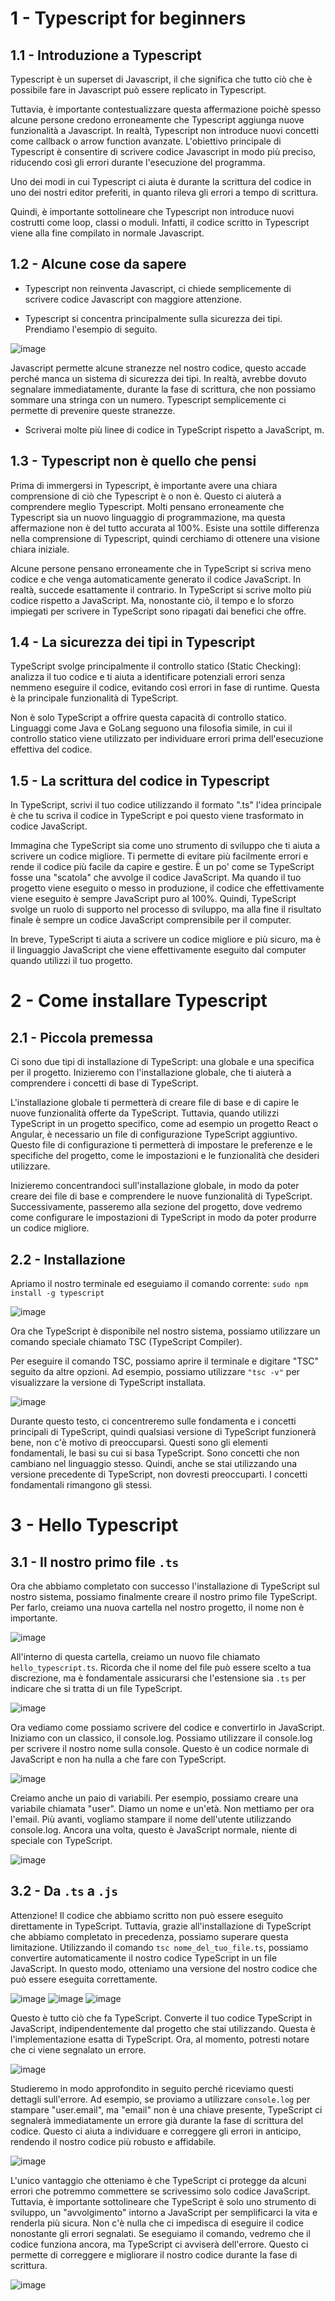 # 1 - Typescript for beginners


## 1.1 - Introduzione a Typescript 
Typescript è un superset di Javascript, il che significa che tutto ciò che è possibile fare in Javascript può essere replicato in Typescript.

Tuttavia, è importante contestualizzare questa affermazione poichè spesso alcune persone credono erroneamente che Typescript aggiunga nuove funzionalità a Javascript. In realtà, Typescript non introduce nuovi concetti come callback o arrow function avanzate. L'obiettivo principale di Typescript è consentire di scrivere codice Javascript in modo più preciso, riducendo così gli errori durante l'esecuzione del programma.

Uno dei modi in cui Typescript ci aiuta è durante la scrittura del codice in uno dei nostri editor preferiti, in quanto rileva gli errori a tempo di scrittura.

Quindi, è importante sottolineare che Typescript non introduce nuovi costrutti come loop, classi o moduli. Infatti, il codice scritto in Typescript viene alla fine compilato in normale Javascript.


## 1.2 - Alcune cose da sapere

- Typescript non reinventa Javascript, ci chiede semplicemente di scrivere codice Javascript con maggiore attenzione.

- Typescript si concentra principalmente sulla sicurezza dei tipi. Prendiamo l'esempio di seguito.

  
![image](https://github.com/GiovanniCaiazzo01/typescript-for-beginners/assets/1.2.png)

Javascript permette alcune stranezze nel nostro codice, questo accade perché manca un sistema di sicurezza dei tipi. In realtà, avrebbe dovuto segnalare immediatamente, durante la fase di scrittura, che non possiamo sommare una stringa con un numero. Typescript semplicemente ci permette di prevenire queste stranezze.

- Scriverai molte più linee di codice in TypeScript rispetto a JavaScript, m.

## 1.3 - Typescript non è quello che pensi

Prima di immergersi in Typescript, è importante avere una chiara comprensione di ciò che Typescript è o non è. Questo ci aiuterà a comprendere meglio Typescript. Molti pensano erroneamente che Typescript sia un nuovo linguaggio di programmazione, ma questa affermazione non è del tutto accurata al 100%. Esiste una sottile differenza nella comprensione di Typescript, quindi cerchiamo di ottenere una visione chiara iniziale.

Alcune persone pensano erroneamente che in TypeScript si scriva meno codice e che venga automaticamente generato il codice JavaScript. In realtà, succede esattamente il contrario. In TypeScript si scrive molto più codice rispetto a JavaScript. Ma, nonostante ciò, il tempo e lo sforzo impiegati per scrivere in TypeScript sono ripagati dai benefici che offre.

## 1.4 - La sicurezza dei tipi in Typescript

TypeScript svolge principalmente il controllo statico (Static Checking): analizza il tuo codice e ti aiuta a identificare potenziali errori senza nemmeno eseguire il codice, evitando così errori in fase di runtime. Questa è la principale funzionalità di TypeScript.

Non è solo TypeScript a offrire questa capacità di controllo statico. Linguaggi come Java e GoLang seguono una filosofia simile, in cui il controllo statico viene utilizzato per individuare errori prima dell'esecuzione effettiva del codice.

## 1.5 - La scrittura del codice in Typescript

In TypeScript, scrivi il tuo codice utilizzando il formato ".ts" l'idea principale è che tu scriva il codice in TypeScript e poi questo viene trasformato in codice JavaScript.

Immagina che TypeScript sia come uno strumento di sviluppo che ti aiuta a scrivere un codice migliore. Ti permette di evitare più facilmente errori e rende il codice più facile da capire e gestire. È un po' come se TypeScript fosse una "scatola" che avvolge il codice JavaScript. Ma quando il tuo progetto viene eseguito o messo in produzione, il codice che effettivamente viene eseguito è sempre JavaScript puro al 100%. Quindi, TypeScript svolge un ruolo di supporto nel processo di sviluppo, ma alla fine il risultato finale è sempre un codice JavaScript comprensibile per il computer.

In breve, TypeScript ti aiuta a scrivere un codice migliore e più sicuro, ma è il linguaggio JavaScript che viene effettivamente eseguito dal computer quando utilizzi il tuo progetto.

# 2 - Come installare Typescript

## 2.1 - Piccola premessa
Ci sono due tipi di installazione di TypeScript: una globale e una specifica per il progetto. Inizieremo con l'installazione globale, che ti aiuterà a comprendere i concetti di base di TypeScript.

L'installazione globale ti permetterà di creare file di base e di capire le nuove funzionalità offerte da TypeScript. Tuttavia, quando utilizzi TypeScript in un progetto specifico, come ad esempio un progetto React o Angular, è necessario un file di configurazione TypeScript aggiuntivo. Questo file di configurazione ti permetterà di impostare le preferenze e le specifiche del progetto, come le impostazioni e le funzionalità che desideri utilizzare.

Inizieremo concentrandoci sull'installazione globale, in modo da poter creare dei file di base e comprendere le nuove funzionalità di TypeScript. Successivamente, passeremo alla sezione del progetto, dove vedremo come configurare le impostazioni di TypeScript in modo da poter produrre un codice migliore.

## 2.2 - Installazione 

Apriamo il nostro terminale ed eseguiamo il comando corrente: `sudo npm install -g typescript`

![image](https://github.com/GiovanniCaiazzo01/typescript-for-beginners/assets/75174054/76209999-ec39-4329-b41e-ecd4ce069780)


Ora che TypeScript è disponibile nel nostro sistema, possiamo utilizzare un comando speciale chiamato TSC (TypeScript Compiler).

Per eseguire il comando TSC, possiamo aprire il terminale e digitare "TSC" seguito da altre opzioni. Ad esempio, possiamo utilizzare `"tsc -v"` per visualizzare la versione di TypeScript installata.

![image](https://github.com/GiovanniCaiazzo01/typescript-for-beginners/assets/75174054/a75e4aae-d174-4e37-8829-a5b81b6140d1)

Durante questo testo, ci concentreremo sulle fondamenta e i concetti principali di TypeScript, quindi qualsiasi versione di TypeScript funzionerà bene, non c'è motivo di preoccuparsi. Questi sono gli elementi fondamentali, le basi su cui si basa TypeScript. Sono concetti che non cambiano nel linguaggio stesso. Quindi, anche se stai utilizzando una versione precedente di TypeScript, non dovresti preoccuparti. I concetti fondamentali rimangono gli stessi.

# 3 - Hello Typescript

## 3.1 - Il nostro primo file `.ts`

Ora che abbiamo completato con successo l'installazione di TypeScript sul nostro sistema, possiamo finalmente creare il nostro primo file TypeScript. Per farlo, creiamo una nuova cartella nel nostro progetto, il nome non è importante.

![image](https://github.com/GiovanniCaiazzo01/typescript-for-beginners/assets/75174054/b8af730e-fe53-4a79-a0a3-94e54bf691b7)

All'interno di questa cartella, creiamo un nuovo file chiamato `hello_typescript.ts`. Ricorda che il nome del file può essere scelto a tua discrezione, ma è fondamentale assicurarsi che l'estensione sia `.ts` per indicare che si tratta di un file TypeScript.

![image](https://github.com/GiovanniCaiazzo01/typescript-for-beginners/assets/75174054/e4aeaf83-910e-447c-8373-c84dabf4ace2)

Ora vediamo come possiamo scrivere del codice e convertirlo in JavaScript. Iniziamo con un classico, il console.log. Possiamo utilizzare il console.log per scrivere il nostro nome sulla console. Questo è un codice normale di JavaScript e non ha nulla a che fare con TypeScript.

![image](https://github.com/GiovanniCaiazzo01/typescript-for-beginners/assets/75174054/b3af91e7-a999-492b-bf8f-e2808812a285)


Creiamo anche un paio di variabili. Per esempio, possiamo creare una variabile chiamata "user". Diamo un nome e un'età. Non mettiamo per ora l'email. Più avanti, vogliamo stampare il nome dell'utente utilizzando console.log. Ancora una volta, questo è JavaScript normale, niente di speciale con TypeScript.

![image](https://github.com/GiovanniCaiazzo01/typescript-for-beginners/assets/75174054/2ac47ead-9de8-4e32-8093-6018db361104)

## 3.2 - Da `.ts` a `.js`
Attenzione! Il codice che abbiamo scritto non può essere eseguito direttamente in TypeScript. Tuttavia, grazie all'installazione di TypeScript che abbiamo completato in precedenza, possiamo superare questa limitazione. Utilizzando il comando `tsc nome_del_tuo_file.ts`, possiamo convertire automaticamente il nostro codice TypeScript in un file JavaScript. In questo modo, otteniamo una versione del nostro codice che può essere eseguita correttamente.

![image](https://github.com/GiovanniCaiazzo01/typescript-for-beginners/assets/75174054/aabc1bbc-60ff-41ed-bcb5-efd6fe2f5a73)
![image](https://github.com/GiovanniCaiazzo01/typescript-for-beginners/assets/75174054/c0daa251-d48b-4c1b-b9b0-e4d881294746)
![image](https://github.com/GiovanniCaiazzo01/typescript-for-beginners/assets/75174054/e65a7355-2c89-44e0-a4d8-bd537496a235)

Questo è tutto ciò che fa TypeScript. Converte il tuo codice TypeScript in JavaScript, indipendentemente dal progetto che stai utilizzando. Questa è l'implementazione esatta di TypeScript. Ora, al momento, potresti notare che ci viene segnalato un errore.

![image](https://github.com/GiovanniCaiazzo01/typescript-for-beginners/assets/75174054/45c5c286-1868-48d8-9bdb-22469c3db6c9)

Studieremo in modo approfondito in seguito perché riceviamo questi dettagli sull'errore. Ad esempio, se proviamo a utilizzare `console.log` per stampare "user.email", ma "email" non è una chiave presente, TypeScript ci segnalerà immediatamente un errore già durante la fase di scrittura del codice. Questo ci aiuta a individuare e correggere gli errori in anticipo, rendendo il nostro codice più robusto e affidabile.

![image](https://github.com/GiovanniCaiazzo01/typescript-for-beginners/assets/75174054/08a4771c-a971-45bb-926e-e400dbb15319)

L'unico vantaggio che otteniamo è che TypeScript ci protegge da alcuni errori che potremmo commettere se scrivessimo solo codice JavaScript. Tuttavia, è importante sottolineare che TypeScript è solo uno strumento di sviluppo, un "avvolgimento" intorno a JavaScript per semplificarci la vita e renderla più sicura. Non c'è nulla che ci impedisca di eseguire il codice nonostante gli errori segnalati. Se eseguiamo il comando, vedremo che il codice funziona ancora, ma TypeScript ci avviserà dell'errore. Questo ci permette di correggere e migliorare il nostro codice durante 
la fase di scrittura.

![image](https://github.com/GiovanniCaiazzo01/typescript-for-beginners/assets/75174054/89b4b8f9-5bab-4052-82f1-ea4b7678a3a0)






